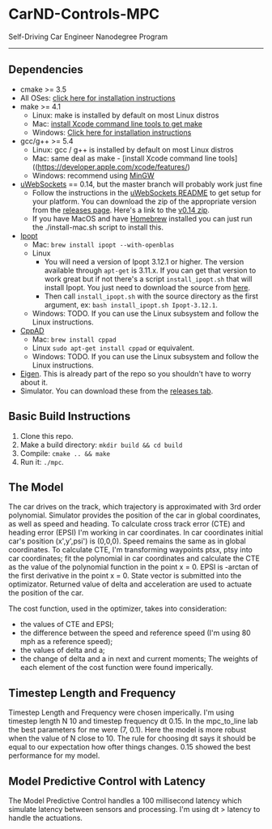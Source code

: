 # CarND-Controls-MPC
Self-Driving Car Engineer Nanodegree Program

---

## Dependencies

* cmake >= 3.5
 * All OSes: [click here for installation instructions](https://cmake.org/install/)
* make >= 4.1
  * Linux: make is installed by default on most Linux distros
  * Mac: [install Xcode command line tools to get make](https://developer.apple.com/xcode/features/)
  * Windows: [Click here for installation instructions](http://gnuwin32.sourceforge.net/packages/make.htm)
* gcc/g++ >= 5.4
  * Linux: gcc / g++ is installed by default on most Linux distros
  * Mac: same deal as make - [install Xcode command line tools]((https://developer.apple.com/xcode/features/)
  * Windows: recommend using [MinGW](http://www.mingw.org/)
* [uWebSockets](https://github.com/uWebSockets/uWebSockets) == 0.14, but the master branch will probably work just fine
  * Follow the instructions in the [uWebSockets README](https://github.com/uWebSockets/uWebSockets/blob/master/README.md) to get setup for your platform. You can download the zip of the appropriate version from the [releases page](https://github.com/uWebSockets/uWebSockets/releases). Here's a link to the [v0.14 zip](https://github.com/uWebSockets/uWebSockets/archive/v0.14.0.zip).
  * If you have MacOS and have [Homebrew](https://brew.sh/) installed you can just run the ./install-mac.sh script to install this.
* [Ipopt](https://projects.coin-or.org/Ipopt)
  * Mac: `brew install ipopt --with-openblas`
  * Linux
    * You will need a version of Ipopt 3.12.1 or higher. The version available through `apt-get` is 3.11.x. If you can get that version to work great but if not there's a script `install_ipopt.sh` that will install Ipopt. You just need to download the source from [here](https://www.coin-or.org/download/source/Ipopt/).
    * Then call `install_ipopt.sh` with the source directory as the first argument, ex: `bash install_ipopt.sh Ipopt-3.12.1`. 
  * Windows: TODO. If you can use the Linux subsystem and follow the Linux instructions.
* [CppAD](https://www.coin-or.org/CppAD/)
  * Mac: `brew install cppad`
  * Linux `sudo apt-get install cppad` or equivalent.
  * Windows: TODO. If you can use the Linux subsystem and follow the Linux instructions.
* [Eigen](http://eigen.tuxfamily.org/index.php?title=Main_Page). This is already part of the repo so you shouldn't have to worry about it.
* Simulator. You can download these from the [releases tab](https://github.com/udacity/CarND-MPC-Project/releases).



## Basic Build Instructions


1. Clone this repo.
2. Make a build directory: `mkdir build && cd build`
3. Compile: `cmake .. && make`
4. Run it: `./mpc`.

## The Model
The car drives on the track, which trajectory is approximated with 3rd order polynomial.
Simulator provides the position of the car in global coordinates, as well as speed and heading.
To calculate cross track error (CTE) and heading error (EPSI) I'm working in car coordinates.
In car coordinates initial car's position (x',y',psi') is (0,0,0). Speed remains the same as in global coordinates.
To calculate CTE, I'm transforming waypoints ptsx, ptsy into car coordinates; fit the polynomial in car coordinates and
calculate the CTE as the value of the polynomial function in the point x = 0.
EPSI is -arctan of the first derivative in the point x = 0. State vector is submitted into the optimizator.
Returned value of delta and acceleration are used to actuate the position of the car.

The cost function, used in the optimizer, takes into consideration:
*  the values of CTE and EPSI;
*  the difference between the speed and reference speed (I'm using 80 mph as a reference speed);
*  the values of delta and a;
*  the change of delta and a in next and current moments;
The weights of each element of the cost function were found imperically.

## Timestep Length and Frequency
Timestep Length and Frequency were chosen imperically.
I'm using timestep length N 10 and timestep frequency dt 0.15.
In the mpc_to_line lab the best parameters for me were (7, 0.1). Here the model is more robust when the value of N close to 10.
The rule for choosing dt says it should be equal to our expectation how ofter things changes. 0.15 showed the best performance for my model.

## Model Predictive Control with Latency
The Model Predictive Control handles a 100 millisecond latency which simulate latency between sensors and processing.
I'm using dt > latency to handle the actuations.
